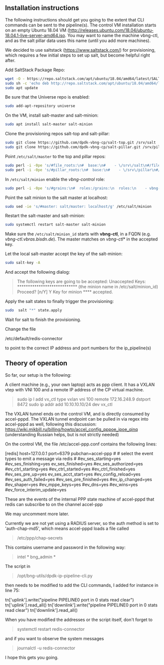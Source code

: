 Installation instructions
-------------------------

The following instructions should get you going to the extent that CLI  commands can be sent to the pipeline(s). The control VM installation starts on an empty Ubuntu 18.04 VM (http://releases.ubuntu.com/18.04/ubuntu-18.04.1-live-server-amd64.iso.
You may want to name the machine vbng-ctl, and as the salt pillar data uses this name (until you add more machines).

We decided to use saltstack (https://www.saltstack.com/) for provisioning, which requires a few initial steps to set up salt, but become helpful right after.

Add SaltStack Package Repo:

```bash
wget -O - https://repo.saltstack.com/apt/ubuntu/18.04/amd64/latest/SALTSTACK-GPG-KEY.pub | sudo apt-key add -
sudo sh -c 'echo deb http://repo.saltstack.com/apt/ubuntu/18.04/amd64/latest bionic main > /etc/apt/sources.list.d/saltstack.list'
sudo apt update
```

Be sure that the Universe repo is enabled:
```bash
sudo add-apt-repository universe
```

On the VM, install salt-master and salt-minion:

```bash
sudo apt install salt-master salt-minion
```

Clone the provisioning repos salt-top and salt-pillar: 

```bash
sudo git clone https://github.com/dpdk-vbng-cp/salt-top.git /srv/salt
sudo git clone https://github.com/dpdk-vbng-cp/salt-pillar.git /srv/pillar
```

Point `/etc/salt/master` to the top and pillar repos:

```bash
sudo perl -i -0pe 's/#file_roots:\n#  base:\n#    - \/srv\/salt\n#/file_roots:\n  base:\n    - \/srv\/salt\n/' /etc/salt/master
sudo perl -i -0pe 's/#pillar_roots:\n#  base:\n#    - \/srv\/pillar\n#/pillar_roots:\n  base:\n    - \/srv\/pillar\n/' /etc/salt/master
```

In `/etc/salt/minion` enable the *vbng-control* role:

```bash
sudo perl -i -0pe 's/#grains:\n#  roles:/grains:\n  roles:\n    - vbng-control/' /etc/salt/minion
```

Point the salt minion to the salt master at localhost:

```bash
sudo sed -ie 's/#master: salt/master: localhost/g' /etc/salt/minion
```

Restart the salt-master and salt-minion:

```bash
sudo systemctl restart salt-master salt-minion
```

Make sure the `/etc/salt/minion_id` starts with **vbng-ctl**, in a FQDN (e.g. *vbng-ctl.vbras.bisdn.de*). The master matches on *vbng-ctl** in the accepted key.

Let the local salt-master accept the key of the salt-minion:

```bash
sudo salt-key -A
```

And accept the following dialog: 
> The following keys are going to be accepted:
> Unaccepted Keys:
> **************************** (the minion name in /etc/salt/minion_id)
> Proceed? [n/Y] Y
> Key for minion **** accepted.

Apply the salt states to finally trigger the provisioning:

```bash
sudo  salt "*" state.apply
```
Wait for salt to finish the provisioning.

Change the file

/etc/default/redis-connector

to point to the correct IP address and port numbers for the ip_pipeline(s)

Theory of operation 
-------------------------------------
So far, our setup is the following:

A client machine (e.g., your own laptop) acts as ppp client. It has a VXLAN vtep with VNI 100 and a remote IP address of the CP virtual machine.
> sudo ip l add vx_ctl type vxlan vni 100 remote 172.16.248.9 dstport 8472
> sudo ip addr add 10.10.10.10/24 dev vx_ctl

The VXLAN tunnel ends on the control VM, and is directly consumed by accel-pppd. The VXLAN tunnel endpoint can be pulled in via regex into  accel-pppd as well, following this discussion:
https://wiki.mikbill.ru/billing/howto/accel_config_pppoe_ipoe_qinq 
(understanding Russian helps, but is not strictly needed)

On the control VM, the file /etc/accel-ppp.conf contains the following lines:

[redis]
host=127.0.0.1
port=6379
pubchan=accel-ppp
\#
\# select the event types to emit a message via redis
\#
\#ev_ses_starting=yes
\#ev_ses_finishing=yes
ev_ses_finished=yes
\#ev_ses_authorized=yes
\#ev_ctrl_starting=yes
\#ev_ctrl_started=yes
\#ev_ctrl_finished=yes
\#ev_ses_pre_up=yes
ev_ses_acct_start=yes
\#ev_config_reload=yes
\#ev_ses_auth_failed=yes
\#ev_ses_pre_finished=yes
\#ev_ip_changed=yes
\#ev_shaper=yes
\#ev_mppe_keys=yes
\#ev_dns=yes
\#ev_wins=yes
\#ev_force_interim_update=yes

These are the events of the internal PPP state machine of accel-pppd  that redis can subscribe to on the channel accel-ppp

We may uncomment more later.

Currently we are not yet using a RADIUS server, so the auth method is
set to 'auth-chap-md5', which means accel-pppd loads a file called

>/etc/ppp/chap-secrets

This contains username and password in the following way:
>intel * bng_admin * 

The script in

>/opt/bng-utils/dpdk-ip-pipeline-cli.py

then needs to be modified to add the CLI commands, I added for  instance in line 75:

tn['uplink'].write("pipeline PIPELINE0 port in 0 stats read clear")
tn['uplink'].read_all()
tn['downlink'].write("pipeline PIPELINE0 port in 0 stats read clear")
tn['downlink'].read_all()

When you have modified the addresses or the script itself, don't  forget to
> systemctl restart redis-connector

and if you want to observe the system messages
> journalctl -u redis-connector

I hope this gets you going.
